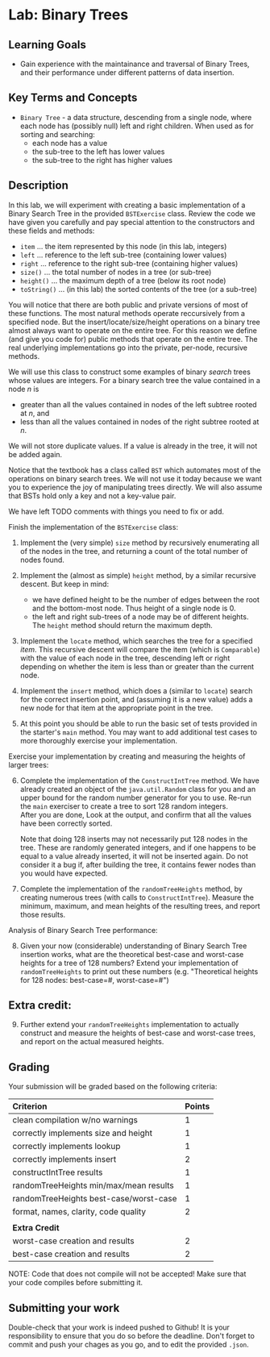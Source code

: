 # Lab: Binary Trees

## Learning Goals

* Gain experience with the maintainance and traversal of Binary Trees,
  and their performance under different patterns of data insertion.

## Key Terms and Concepts

* `Binary Tree` - a data structure, descending from a single node, where each node has
   (possibly null) left and right children.  When used as for sorting and searching:
   * each node has a value
   * the sub-tree to the left has lower values
   * the sub-tree to the right has higher values

## Description

In this lab, we will experiment with creating a basic implementation of a Binary Search Tree in the provided `BSTExercise` class. Review the code we have given you carefully and pay special attention to the constructors and these fields and methods:

* `item` ... the item represented by this node (in this lab, integers)
* `left` ... reference to the left sub-tree (containing lower values)
* `right` ... reference to the right sub-tree (containing higher values)
* `size()` ... the total number of nodes in a tree (or sub-tree)
* `height()` ... the maximum depth of a tree (below its root node)
* `toString()` ... (in this lab) the sorted contents of the tree (or a sub-tree)

You will notice that there are both public and private versions of most of these functions.
The most natural methods operate reccursively from a specified node.  But the insert/locate/size/height
operations on a binary tree almost always want to operate on the entire tree.  For this
reason we define (and give you code for) public methods that operate on the entire
tree.  The real underlying implementations go into the private, per-node, recursive methods.

We will use this class to construct some examples of binary *search* trees whose values are integers. For a binary search tree the value contained in a node *n* is

* greater than all the values contained in nodes of the left subtree rooted at *n*, and
* less than all the values contained in nodes of the right subtree rooted at *n*.

We will not store duplicate values.  If a value is already in the tree, it will not be added again.

Notice that the textbook has a class called `BST` which automates most of the operations on binary search trees. We will not use it today because we want you to experience the joy of manipulating trees directly. We will also assume that BSTs hold only a key and not a key-value pair.

We have left TODO comments with things you need to fix or add.

Finish the implementation of the `BSTExercise` class:

   1. Implement the (very simple) `size` method by recursively enumerating all of the
      nodes in the tree, and returning a count of the total number of nodes
      found.

   2. Implement the (almost as simple) `height` method, by a similar recursive
      descent.  But keep in mind:
      * we have defined height to be the number of edges between the root 
        and the bottom-most node.  Thus height of a single node is 0.
      * the left and right sub-trees of a node may be of different heights.
        The `height` method should return the maximum depth.
   
   3. Implement the `locate` method, which searches the tree for a specified
      *item*.  This recursive descent will compare the item (which is 
      `Comparable`) with the value of each node in the tree, descending
      left or right depending on whether the item is less than or greater
      than the current node.

   4. Implement the `insert` method, which does a (similar to `locate`) search
      for the correct insertion point, and (assuming it is a new value) adds
      a new node for that item at the appropriate point in the tree.

   5. At this point you should be able to run the basic set of tests provided
      in the starter's `main` method.  You may want to add additional test cases
      to more thoroughly exercise your implementation.

Exercise your implementation by creating and measuring the heights of larger
trees:

   6. Complete the implementation of the `ConstructIntTree` method.
      We have already created an object of the `java.util.Random` class for you and an upper bound for the 
      random number generator for you to use.
      Re-run the `main` exerciser to create a tree to sort 128 random integers.  
      After you are done, Look at the output, and confirm that all the values 
      have been correctly sorted.

      Note that doing 128 inserts may not necessarily put 128 nodes in the tree.
      These are randomly generated integers, and if one happens to be equal to
      a value already inserted, it will not be inserted again.  Do not consider
      it a bug if, after building the tree, it contains fewer nodes than you 
      would have expected.

   7. Complete the implementation of the `randomTreeHeights` method, by creating
      numerous trees (with calls to `ConstructIntTree`). 
      Measure the minimum, maximum, and mean heights of the resulting trees,
      and report those results.

Analysis of Binary Search Tree performance:

   8. Given your now (considerable) understanding of Binary Search Tree insertion
      works, what are the theoretical best-case and worst-case heights for a tree 
      of 128 numbers?  Extend your implementation of `randomTreeHeights` to print
      out these numbers (e.g. "Theoretical heights for 128 nodes: best-case=#, worst-case=#")

## Extra credit:

   9. Further extend your `randomTreeHeights` implementation to actually 
      construct and measure the heights of best-case and worst-case trees,
      and report on the actual measured heights.

## Grading

Your submission will be graded based on the following criteria:

| Criterion                                   | Points |
| :------------------------------------------ | :----- |
| clean compilation w/no warnings             | 1      |
| correctly implements size and height        | 1      |
| correctly implements lookup		      | 1      |
| correctly implements insert                 | 2      |
| constructIntTree results                    | 1      |
| randomTreeHeights min/max/mean results      | 1      |
| randomTreeHeights best-case/worst-case      | 1      |
| format, names, clarity, code quality        | 2      |
|                                             |        |
| **Extra Credit**                            |        |
| worst-case creation and results             | 2      |
| best-case creation and results              | 2      |

NOTE: Code that does not compile will not be accepted! Make sure that your code compiles before submitting it.

## Submitting your work

Double-check that your work is indeed pushed to Github! 
It is your responsibility to ensure that you do so before the deadline.
Don't forget to commit and push your chages as you go,
and to edit the provided `.json`.
